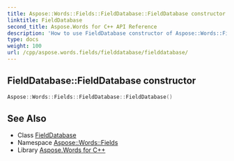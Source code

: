 ```yaml
---
title: Aspose::Words::Fields::FieldDatabase::FieldDatabase constructor
linktitle: FieldDatabase
second_title: Aspose.Words for C++ API Reference
description: 'How to use FieldDatabase constructor of Aspose::Words::Fields::FieldDatabase class in C++.'
type: docs
weight: 100
url: /cpp/aspose.words.fields/fielddatabase/fielddatabase/
---
```

## FieldDatabase::FieldDatabase constructor




```cpp
Aspose::Words::Fields::FieldDatabase::FieldDatabase()
```

## See Also

* Class [FieldDatabase](../)
* Namespace [Aspose::Words::Fields](../../)
* Library [Aspose.Words for C++](../../../)
